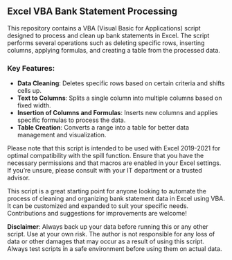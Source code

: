 ## Excel VBA Bank Statement Processing

This repository contains a VBA (Visual Basic for Applications) script designed to process and clean up bank statements in Excel. The script performs several operations such as deleting specific rows, inserting columns, applying formulas, and creating a table from the processed data.

### Key Features:
- **Data Cleaning**: Deletes specific rows based on certain criteria and shifts cells up.
- **Text to Columns**: Splits a single column into multiple columns based on fixed width.
- **Insertion of Columns and Formulas**: Inserts new columns and applies specific formulas to process the data.
- **Table Creation**: Converts a range into a table for better data management and visualization.

Please note that this script is intended to be used with Excel 2019-2021 for optimal compatibility with the spill function. Ensure that you have the necessary permissions and that macros are enabled in your Excel settings. If you’re unsure, please consult with your IT department or a trusted advisor.

This script is a great starting point for anyone looking to automate the process of cleaning and organizing bank statement data in Excel using VBA. It can be customized and expanded to suit your specific needs. Contributions and suggestions for improvements are welcome! 

**Disclaimer**: Always back up your data before running this or any other script. Use at your own risk. The author is not responsible for any loss of data or other damages that may occur as a result of using this script. Always test scripts in a safe environment before using them on actual data.
